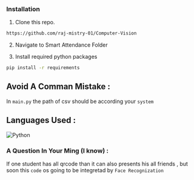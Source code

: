 ### Installation

1. Clone this repo.

```bash
https://github.com/raj-mistry-01/Computer-Vision
```

2. Navigate to Smart Attendance Folder
   
3. Install required python packages

```bash
pip install -r requirements
```

## Avoid A Comman Mistake : 
In ```main.py``` the path of csv should be according your ```system```

## Languages Used : 
![Python](https://img.shields.io/badge/python-3670A0?style=for-the-badge&logo=python&logoColor=ffdd54)


### A Question In Your Ming (I know) :
If one student has all qrcode than it can also presents his all friends , but soon this ```code``` os going to be integretad by ```Face Recognization```
